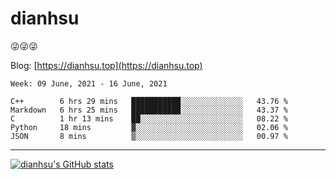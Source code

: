 
# dianhsu

:stuck_out_tongue_winking_eye::stuck_out_tongue_winking_eye::stuck_out_tongue_winking_eye:

Blog: [https://dianhsu.top](https://dianhsu.top)

<!--START_SECTION:waka-->
```text
Week: 09 June, 2021 - 16 June, 2021

C++        6 hrs 29 mins   ███████████░░░░░░░░░░░░░░   43.76 % 
Markdown   6 hrs 25 mins   ███████████░░░░░░░░░░░░░░   43.37 % 
C          1 hr 13 mins    ██░░░░░░░░░░░░░░░░░░░░░░░   08.22 % 
Python     18 mins         ▓░░░░░░░░░░░░░░░░░░░░░░░░   02.06 % 
JSON       8 mins          ▒░░░░░░░░░░░░░░░░░░░░░░░░   00.97 % 
```
<!--END_SECTION:waka-->

---

[![dianhsu's GitHub stats](https://github-readme-stats.vercel.app/api?username=dianhsu)](https://github.com/anuraghazra/github-readme-stats)
